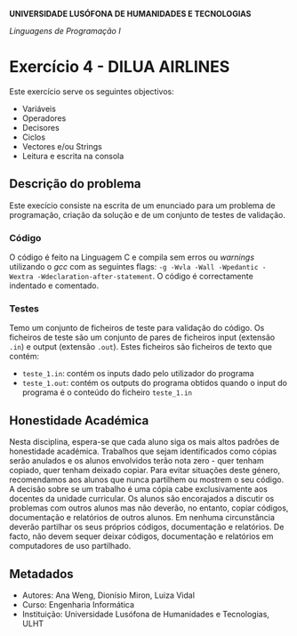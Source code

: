 **UNIVERSIDADE LUSÓFONA DE HUMANIDADES E TECNOLOGIAS**

*Linguagens de Programação I*

# Exercício 4 - DILUA AIRLINES

Este exercício serve os seguintes objectivos:
* Variáveis
* Operadores
* Decisores
* Ciclos
* Vectores e/ou Strings
* Leitura e escrita na consola

## Descrição do problema

Este execício consiste na escrita de um enunciado para um problema de programação, criação da solução e de um conjunto de testes de validação.

### Código
O código é feito na Linguagem C e compila sem erros ou *warnings* utilizando o *gcc* com as seguintes flags:
`-g -Wvla -Wall -Wpedantic -Wextra -Wdeclaration-after-statement`.
O código é correctamente indentado e comentado.

### Testes
Temo um conjunto de ficheiros de teste para validação do código. Os ficheiros de teste são um conjunto de pares de ficheiros input (extensão `.in`) e output (extensão `.out`).
Estes ficheiros são ficheiros de texto que contém:
- `teste_1.in`: contém os inputs dado pelo utilizador do programa
- `teste_1.out`: contém os outputs do programa obtidos quando o input do programa é o conteúdo do ficheiro `teste_1.in`

## Honestidade Académica

Nesta disciplina, espera-se que cada aluno siga os mais altos padrões de honestidade académica. Trabalhos que sejam identificados como cópias serão anulados e os alunos envolvidos terão nota zero - quer tenham copiado, quer tenham deixado copiar.
Para evitar situações deste género, recomendamos aos alunos que nunca partilhem ou mostrem o seu código.
A decisão sobre se um trabalho é uma cópia cabe exclusivamente aos docentes da unidade curricular.
Os alunos são encorajados a discutir os problemas com outros alunos mas não deverão, no entanto, copiar códigos, documentação e relatórios de outros alunos. Em nenhuma circunstância deverão partilhar os seus próprios códigos, documentação e relatórios. De facto, não devem sequer deixar códigos, documentação e relatórios em computadores de uso partilhado.

## Metadados

* Autores: Ana Weng, Dionísio Miron, Luiza Vidal
* Curso: Engenharia Informática
* Instituição: Universidade Lusófona de Humanidades e Tecnologias, ULHT
